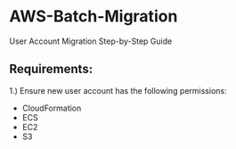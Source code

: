 # AWS-Batch-Migration
User Account Migration Step-by-Step Guide

## Requirements:
1.) Ensure new user account has the following permissions:
- CloudFormation
- ECS
- EC2
- S3 
    

